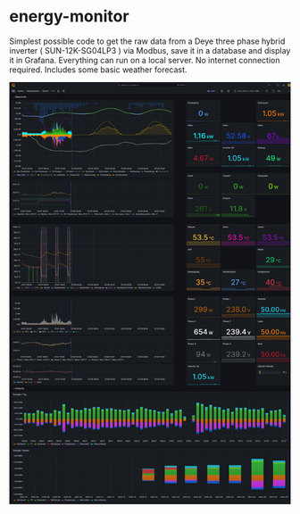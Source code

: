 # energy-monitor
Simplest possible code to get the raw data from a Deye three phase hybrid inverter ( SUN-12K-SG04LP3 ) via Modbus, save it in a database and display it in Grafana. Everything can run on a local server. No internet connection required. Includes some basic weather forecast.

![alt text](https://github.com/piecler/energy-monitor/raw/main/assets/grafana.png)